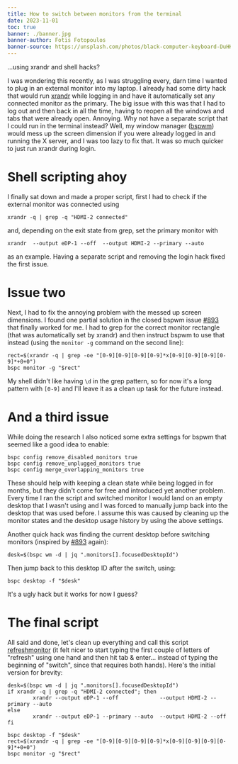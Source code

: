 ```yaml
---
title: How to switch between monitors from the terminal
date: 2023-11-01
toc: true
banner: ./banner.jpg
banner-author: Fotis Fotopoulos
banner-source: https://unsplash.com/photos/black-computer-keyboard-DuHKoV44prg
---
```


...using xrandr and shell hacks?

I was wondering this recently, as I was struggling every, darn time I wanted to
plug in an external monitor into my laptop.
I already had some dirty hack that would run [xrandr] while logging in and have
it automatically set any connected monitor as the primary.
The big issue with this was that I had to log out and then back in all the time,
having to reopen all the windows and tabs that were already open.
Annoying.
Why not have a separate script that I could run in the terminal instead?
Well, my window manager ([bspwm]) would mess up the screen dimension if you were
already logged in and running the X server, and I was too lazy to fix that.
It was so much quicker to just run xrandr during login.

# Shell scripting ahoy

I finally sat down and made a proper script, first I had to check if the external
monitor was connected using

    xrandr -q | grep -q "HDMI-2 connected"

and, depending on the exit state from grep, set the primary monitor with

    xrandr  --output eDP-1 --off  --output HDMI-2 --primary --auto

as an example. Having a separate script and removing the login hack fixed the
first issue.

# Issue two

Next, I had to fix the annoying problem with the messed up screen dimensions.
I found one partial solution in the closed bspwm issue [#893] that finally worked for me.
I had to grep for the correct monitor rectangle (that was automatically set by
xrandr) and then instruct bspwm to use that instead (using the `monitor -g`
command on the second line):

    rect=$(xrandr -q | grep -oe "[0-9][0-9][0-9][0-9]*x[0-9][0-9][0-9][0-9]*+0+0")
    bspc monitor -g "$rect"

My shell didn't like having `\d` in the grep pattern, so for now it's a long
pattern with `[0-9]` and I'll leave it as a clean up task for the future instead.

# And a third issue

While doing the research I also noticed some extra settings for bspwm that
seemed like a good idea to enable:

    bspc config remove_disabled_monitors true
    bspc config remove_unplugged_monitors true
    bspc config merge_overlapping_monitors true

These should help with keeping a clean state while being logged in for months,
but they didn't come for free and introduced yet another problem.
Every time I ran the script and switched monitor I would land on an empty
desktop that I wasn't using and I was forced to manually jump back into the
desktop that was used before.
I assume this was caused by cleaning up the monitor states and the desktop usage
history by using the above settings.

Another quick hack was finding the current desktop before switching monitors
(inspired by [#893] again):

    desk=$(bspc wm -d | jq ".monitors[].focusedDesktopId")

Then jump back to this desktop ID after the switch, using:

    bspc desktop -f "$desk"

It's a ugly hack but it works for now I guess?

# The final script

All said and done, let's clean up everything and call this script [refreshmonitor]
(it felt nicer to start typing the first couple of letters of "refresh" using
one hand and then hit tab & enter... instead of typing the beginning of "switch",
since that requires both hands).
Here's the initial version for brevity:

    desk=$(bspc wm -d | jq ".monitors[].focusedDesktopId")
    if xrandr -q | grep -q "HDMI-2 connected"; then
            xrandr --output eDP-1 --off             --output HDMI-2 --primary --auto
    else
            xrandr --output eDP-1 --primary --auto  --output HDMI-2 --off
    fi

    bspc desktop -f "$desk"
    rect=$(xrandr -q | grep -oe "[0-9][0-9][0-9][0-9]*x[0-9][0-9][0-9][0-9]*+0+0")
    bspc monitor -g "$rect"

[xrandr]: https://xorg-team.pages.debian.net/xorg/howto/use-xrandr.html
[bspwm]: https://github.com/baskerville/bspwm
[#893]: https://github.com/baskerville/bspwm/issues/893#issuecomment-447555862
[refreshmonitor]: https://gist.github.com/lmas/1c71e379987ef82df04fe7f6d300c991
